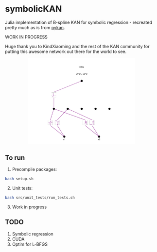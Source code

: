 # symbolicKAN

Julia implementation of B-spline KAN for symbolic regression - recreated pretty much as is from [pykan](https://github.com/KindXiaoming/pykan).

WORK IN PROGRESS 

Huge thank you to KindXiaoming and the rest of the KAN community for putting this awesome network out there for the world to see.

<p align="center">
<img src="figures/kan.png" alt="KAN Architecture" width="70%"
</p>

## To run

1. Precompile packages:

```bash
bash setup.sh
```

2. Unit tests:

```bash
bash src/unit_tests/run_tests.sh
```

3. Work in progress

## TODO

1. Symbolic regression
2. CUDA
3. Optim for L-BFGS
